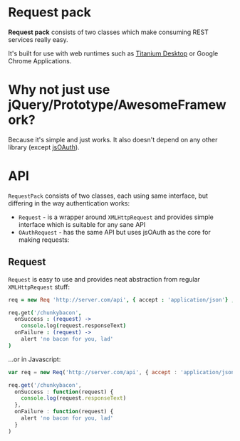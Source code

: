 # Request pack

**Request pack** consists of two classes which make consuming REST
services really easy.

It's built for use with web runtimes such as [Titanium Desktop](http://appcelerator.com) or
Google Chrome Applications.


# Why not just use jQuery/Prototype/AwesomeFramework?

Because it's simple and just works. It also doesn't depend on any other
library (except [jsOAuth](https://github.com/bytespider/jsOAuth)).

# API

`RequestPack` consists of two classes, each using same interface, but
differing in the way authentication works:

- `Request` - is a wrapper around `XMLHttpRequest` and provides simple interface which is suitable for any sane API
- `OAuthRequest` - has the same API but uses jsOAuth as the core for
  making requests:

## Request

`Request` is easy to use and provides neat abstraction from regular
`XMLHttpRequest` stuff:

```coffeescript
req = new Req 'http://server.com/api', { accept : 'application/json'} , {username : 'lol', password : 'wat'}

req.get('/chunkybacon',
  onSuccess : (request) ->
    console.log(request.responseText)
  onFailure : (request) ->
    alert 'no bacon for you, lad'
)
```

...or in Javascript:

```javascript
var req = new Req('http://server.com/api', { accept : 'application/json'} , {username : 'lol', password : 'wat'})

req.get('/chunkybacon',
  onSuccess : function(request) {
    console.log(request.responseText)
  },
  onFailure : function(request) {
    alert 'no bacon for you, lad'
  }
)
```

